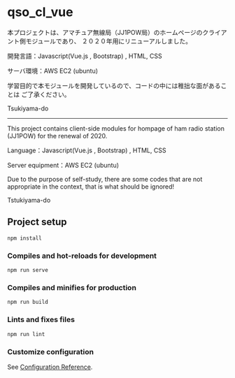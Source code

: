 # qso_cl_vue

本プロジェクトは、アマチュア無線局（JJ1POW局）のホームページのクライアント側モジュールであり、
２０２０年用にリニューアルしました。

開発言語：Javascript(Vue.js , Bootstrap) , HTML, CSS

サーバ環境：AWS EC2 (ubuntu)

学習目的で本モジュールを開発しているので、コードの中には稚拙な面があることは ご了承ください。

Tsukiyama-do

---------------------------

This project contains client-side modules for hompage of ham radio station (JJ1POW) for the renewal of 2020. 

Language：Javascript(Vue.js , Bootstrap) , HTML, CSS

Server equipment：AWS EC2 (ubuntu)

Due to the purpose of self-study, there are some codes that are not appropriate in the context, that is what should be ignored!

Tstukiyama-do

## Project setup
```
npm install
```

### Compiles and hot-reloads for development
```
npm run serve
```

### Compiles and minifies for production
```
npm run build
```

### Lints and fixes files
```
npm run lint
```

### Customize configuration
See [Configuration Reference](https://cli.vuejs.org/config/).
